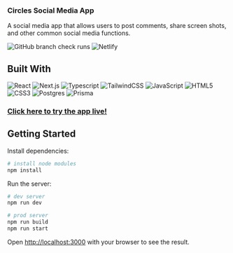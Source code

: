 ### Circles Social Media App

A social media app that allows users to post comments, share screen shots, and other common social media functions.

![GitHub branch check runs](https://img.shields.io/github/check-runs/Brady-Moore/circles/master)
![Netlify](90b45ef8-56d3-435a-a40f-4884f577b07e)

## Built With

![React](https://img.shields.io/badge/react-%2320232a.svg?style=for-the-badge&logo=react&logoColor=%2361DAFB)
![Next.js](https://img.shields.io/badge/nextjs-%2320232a.svg?style=for-the-badge&logo=nextdotjs&logoColor=white)
![Typescript](https://img.shields.io/badge/typescript-%233178C6.svg?style=for-the-badge&logo=typescript&logoColor=white)
![TailwindCSS](https://img.shields.io/badge/tailwindcss-%2306B6D4.svg?style=for-the-badge&logo=tailwindcss&logoColor=white)
![JavaScript](https://img.shields.io/badge/javascript-%23323330.svg?style=for-the-badge&logo=javascript&logoColor=%23F7DF1E)
![HTML5](https://img.shields.io/badge/html5-%23E34F26.svg?style=for-the-badge&logo=html5&logoColor=white)
![CSS3](https://img.shields.io/badge/css3-%231572B6.svg?style=for-the-badge&logo=css3&logoColor=white)
![Postgres]()
![Prisma]()

### [Click here to try the app live!]([http://bradyweatherapp.netlify.app](https://circles-social-app.netlify.app/))

## Getting Started

Install dependencies:

```bash
# install node modules
npm install
```

Run the server:

```bash
# dev server
npm run dev

# prod server
npm run build
npm run start
```

Open [http://localhost:3000](http://localhost:3000) with your browser to see the result.

